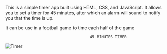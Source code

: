 This is a simple timer app built using HTML, CSS, and JavaScript. It allows you to set a timer for 45 minutes, after which an alarm will sound to notify you that the time is up.

It can be use in a football game to time each half of the game

                                         45 MINUTES TIMER
![Timer](https://user-images.githubusercontent.com/122939682/235784083-dc65e74e-1c1c-4d1f-8aee-528bbae06ae6.png)


